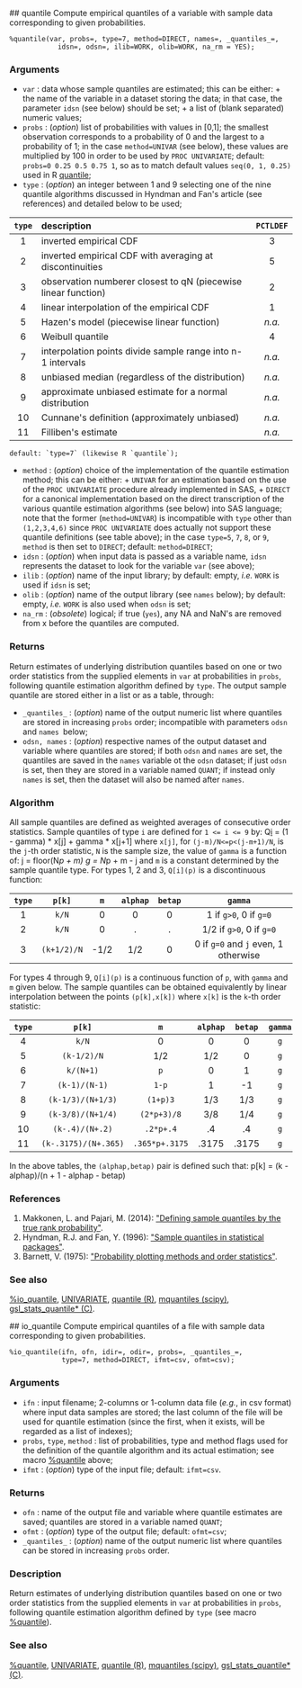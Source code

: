 ##<a name="sas_quantile"></a> quantile
Compute empirical quantiles of a variable with sample data corresponding to given probabilities. 
	
	%quantile(var, probs=, type=7, method=DIRECT, names=, _quantiles_=, 
				idsn=, odsn=, ilib=WORK, olib=WORK, na_rm = YES);
				
### Arguments
* `var` : data whose sample quantiles are estimated; this can be either:
		+ the name of the variable in a dataset storing the data; in that case, the parameter 
			`idsn` (see below) should be set; 
		+ a list of (blank separated) numeric values;
* `probs` : (_option_) list of probabilities with values in [0,1]; the smallest observation 
	corresponds to a probability of 0 and the largest to a probability of 1; in the case 
	`method=UNIVAR` (see below), these values are multiplied by 100 in order to be used by 
	`PROC UNIVARIATE`; default: `probs=0 0.25 0.5 0.75 1`, so as to match default values 
	`seq(0, 1, 0.25)` used in R 
	[quantile](https://stat.ethz.ch/R-manual/R-devel/library/stats/html/quantile.html); 
* `type` : (_option_) an integer between 1 and 9 selecting one of the nine quantile algorithms 
	discussed in Hyndman and Fan's article (see references) and detailed below to be used; 
	
| `type` |                    description                                 | `PCTLDEF` |
|:------:|:---------------------------------------------------------------|:---------:|
|    1   | inverted empirical CDF					  |     3     |
|    2   | inverted empirical CDF with averaging at discontinuities       |     5     |        
|    3   | observation numberer closest to qN (piecewise linear function) |     2     | 
|    4   | linear interpolation of the empirical CDF                      |     1     | 
|    5   | Hazen's model (piecewise linear function)                      |   _n.a._  | 
|    6   | Weibull quantile                                               |     4     | 
|    7   | interpolation points divide sample range into n-1 intervals    |   _n.a._  | 
|    8   | unbiased median (regardless of the distribution)               |   _n.a._  | 
|    9   | approximate unbiased estimate for a normal distribution        |   _n.a._  |
|   10   | Cunnane's definition (approximately unbiased)                  |   _n.a._  |
|   11   | Filliben's estimate                                            |   _n.a._  |
	default: `type=7` (likewise R `quantile`);
* `method` : (_option_) choice of the implementation of the quantile estimation method; this can 
	be either:
		+ `UNIVAR` for an estimation based on the use of the `PROC UNIVARIATE` procedure already
			implemented in SAS,
		+ `DIRECT` for a canonical implementation based on the direct transcription of the various
			quantile estimation algorithms (see below) into SAS language;
	note that the former (`method=UNIVAR`) is incompatible with `type` other than `(1,2,3,4,6)` since 
	`PROC UNIVARIATE` does actually not support these quantile definitions (see table above); in the 
	case `type=5`, `7`, `8`, or `9`, `method` is then set to `DIRECT`; default: `method=DIRECT`;
* `idsn` : (_option_) when input data is passed as a variable name, `idsn` represents the dataset
	to look for the variable `var` (see above);
* `ilib` : (_option_) name of the input library; by default: empty, _i.e._ `WORK` is used if `idsn` is 
	set;
* `olib` : (_option_) name of the output library (see `names` below); by default: empty, _i.e._ `WORK` 
	is also used when `odsn` is set;
* `na_rm` : (_obsolete_) logical; if true (`yes`), any NA and NaN's are removed from x before the quantiles 
	are computed.
	
### Returns
Return estimates of underlying distribution quantiles based on one or two order statistics from 
the supplied elements in `var` at probabilities in `probs`, following quantile estimation algorithm
defined by `type`. The output sample quantile are stored either in a list or as a table, through:
* `_quantiles_` : (_option_) name of the output numeric list where quantiles are stored in increasing
	`probs` order; incompatible with parameters `odsn` and `names `below;
* `odsn, names` : (_option_) respective names of the output dataset and variable where quantiles are 
	stored; if both `odsn` and `names` are set, the quantiles are saved in the `names` variable ot the
	`odsn` dataset; if just `odsn` is set, then they are stored in a variable named `QUANT`; if 
	instead only `names` is set, then the dataset will also be named after `names`.

### Algorithm
All sample quantiles are defined as weighted averages of consecutive order statistics. Sample 
quantiles of type `i` are defined for `1 <= i <= 9` by:
	Q[i](p) = (1 - gamma) * x[j] + gamma *  x[j+1]
where `x[j]`, for `(j-m)/N<=p<(j-m+1)/N`, is the `j`-th order statistic, `N` is the sample 
size, the value of `gamma` is a function of:
	j = floor(N*p + m)
	g = N*p + m - j
and `m` is a constant determined by the sample quantile type. 
For types 1, 2 and 3, `Q[i](p)` is a discontinuous function:

| `type` |     `p[k]`    |   `m`   |`alphap`|`betap`|	             `gamma`               | 
|:------:|:-------------:|:-------:|:------:|:-----:|:------------------------------------:|
|    1   |     `k/N`     |    0    |    0   |   0   | 1 if `g>0`, 0 if `g=0`               |
|    2   |     `k/N`     |    0    |    .   |   .   | 1/2 if `g>0`, 0 if `g=0`             | 
|    3   |  `(k+1/2)/N`  |  -1/2   |   1/2  |   0   | 0 if `g=0` and `j` even, 1 otherwise | 
For types 4 through 9, `Q[i](p)` is a continuous function of `p`, with `gamma` and `m` given 
below. The sample quantiles can be obtained equivalently by linear interpolation between the 
points `(p[k],x[k])` where `x[k]` is the `k`-th order statistic:

| `type` |       `p[k]`       |      `m`     |`alphap`|`betap`|`gamma`| 
|:------:|:------------------:|:------------:|:------:|:-----:|:-----:|
|    4   |        `k/N`       |       0      |    0   |   0   |  `g`  | 
|    5   |     `(k-1/2)/N`    |      1/2     |   1/2  |   0   |  `g`  | 
|    6   |       `k/(N+1)`    |      `p`     |    0   |   1   |  `g`  | 
|    7   |    `(k-1)/(N-1)`   |     `1-p`    |    1   |  -1   |  `g`  | 
|    8   |  `(k-1/3)/(N+1/3)` |   `(1+p)3`   |   1/3  |  1/3  |  `g`  | 
|    9   |  `(k-3/8)/(N+1/4)` |  `(2*p+3)/8` |   3/8  |  1/4  |  `g`  | 
|   10   |   `(k-.4)/(N+.2)`  |   `.2*p+.4`  |    .4  |   .4  |  `g`  |
|   11   |`(k-.3175)/(N+.365)`|`.365*p+.3175`| .3175  | .3175 |  `g`  |
In the above tables, the `(alphap,betap)` pair is defined such that:
	p[k] = (k - alphap)/(n + 1 - alphap - betap)

### References
1. Makkonen, L. and Pajari, M. (2014): ["Defining sample quantiles by the true rank probability"](https://www.hindawi.com/journals/jps/2014/326579/cta/).
2. Hyndman, R.J. and Fan, Y. (1996): ["Sample quantiles in statistical packages"](http://www.jstor.org/stable/2684934). 
3. Barnett, V. (1975): ["Probability plotting methods and order statistics"](http://www.jstor.org/stable/2346708).
 
### See also
[%io_quantile](sas_io_quantile),
[UNIVARIATE](https://support.sas.com/documentation/cdl/en/procstat/63104/HTML/default/viewer.htm#univariate_toc.htm),
[quantile (R)](https://stat.ethz.ch/R-manual/R-devel/library/stats/html/quantile.html),
[mquantiles (scipy)](https://docs.scipy.org/doc/scipy-0.18.1/reference/generated/scipy.stats.mstats.mquantiles.html),
[gsl_stats_quantile* (C)](https://www.gnu.org/software/gsl/manual/html_node/Median-and-Percentiles.html).

##<a name="sas_io_quantile"></a> io_quantile
Compute empirical quantiles of a file with sample data corresponding to given probabilities. 
	
	%io_quantile(ifn, ofn, idir=, odir=, probs=, _quantiles_=, 
				 type=7, method=DIRECT, ifmt=csv, ofmt=csv);
				 
### Arguments
* `ifn` : input filename; 2-columns or 1-column data file (_e.g._, in csv format) where input data samples
	are stored; the last column of the file will be used for quantile estimation (since the first, when
	it exists, will be regarded as a list of indexes);
* `probs`, `type`, `method` : list of probabilities, type and method flags used for the definition
	of the quantile algorithm and its actual estimation; see macro [%quantile](sas_quantile) above;
* `ifmt` : (_option_) type of the input file; default: `ifmt=csv`.

### Returns
* `ofn` : name of the output file  and variable where quantile estimates are saved; quantiles are 
	stored in a variable named `QUANT`;
* `ofmt` : (_option_) type of the output file; default: `ofmt=csv`;
* `_quantiles_` : (_option_) name of the output numeric list where quantiles can be stored in 
	increasing `probs` order.

### Description
Return estimates of underlying distribution quantiles based on one or two order statistics from 
the supplied elements in `var` at probabilities in `probs`, following quantile estimation algorithm
defined by `type` (see macro [%quantile](sas_quantile)). 

### See also
[%quantile](sas_quantile),
[UNIVARIATE](https://support.sas.com/documentation/cdl/en/procstat/63104/HTML/default/viewer.htm#univariate_toc.htm),
[quantile (R)](https://stat.ethz.ch/R-manual/R-devel/library/stats/html/quantile.html),
[mquantiles (scipy)](https://docs.scipy.org/doc/scipy-0.18.1/reference/generated/scipy.stats.mstats.mquantiles.html),
[gsl_stats_quantile* (C)](https://www.gnu.org/software/gsl/manual/html_node/Median-and-Percentiles.html).
